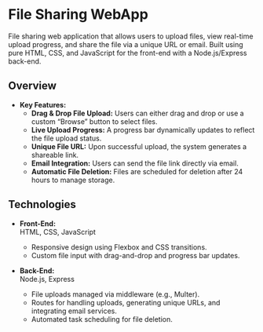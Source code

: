 # File Sharing WebApp

File sharing web application that allows users to upload files, view real-time upload progress, and share the file via a unique URL or email. Built using pure HTML, CSS, and JavaScript for the front-end with a Node.js/Express back-end.

## Overview

- **Key Features:**  
  - **Drag & Drop File Upload:** Users can either drag and drop or use a custom “Browse” button to select files.
  - **Live Upload Progress:** A progress bar dynamically updates to reflect the file upload status.
  - **Unique File URL:** Upon successful upload, the system generates a shareable link.
  - **Email Integration:** Users can send the file link directly via email.
  - **Automatic File Deletion:** Files are scheduled for deletion after 24 hours to manage storage.

## Technologies

- **Front-End:**  
  HTML, CSS, JavaScript  
  - Responsive design using Flexbox and CSS transitions.
  - Custom file input with drag-and-drop and progress bar updates.

- **Back-End:**  
  Node.js, Express  
  - File uploads managed via middleware (e.g., Multer).
  - Routes for handling uploads, generating unique URLs, and integrating email services.
  - Automated task scheduling for file deletion.
